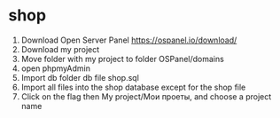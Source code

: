 # shop

1. Download Open Server Panel https://ospanel.io/download/
2. Download my project
3. Move folder with my project to folder OSPanel/domains
4. open phpmyAdmin
5. Import db folder db file shop.sql
6. Import all files into the shop database except for the shop file
7. Click on the flag then My project/Мои проеты, and choose a project name
